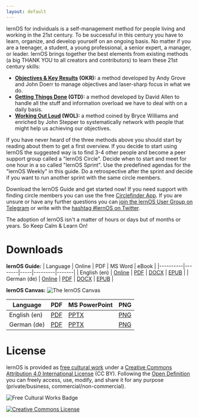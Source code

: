 ```yaml
---
layout: default
---
```


lernOS for individuals is a self-management method for people living and working in the 21st century. To be successful in this century you have to learn, organize, and develop yourself on an ongoing basis. No matter if you are a teenager, a student, a young professional, a senior expert, a manager, or leader. lernOS brings together the best elements from existing methods (a big THANK YOU to all creators and contributors) to learn these 21st century skills:

* **[Objectives & Key Results](https://en.wikipedia.org/wiki/OKR) (OKR):** a method developed by Andy Grove and John Doerr to manage objectives and laser-sharp focus in what we do.
* **[Getting Things Done](https://gettingthingsdone.com) (GTD):** a method developed by David Allen to handle all the stuff and information overload we have to deal with on a daily basis.
* **[Working Out Loud](https://workingoutloud.com) (WOL):** a method coined by Bryce Williams and enriched by John Stepper to systematically network with people that might help us achieving our objectives.

If you have never heard of the three methods above you should start by reading about them to get a first overview. If you decide to start using lernOS the suggested way is to find 3-4 other people and become a peer support group called a "lernOS Circle". Decide when to start and meet for one hour in a so called "lernOS Sprint". Use the predefined agendas for the "lernOS Weekly" in this guide. Do a retrospective after the sprint and decide if you want to run another sprint with the same circle members.

Download the lernOS Guide and get started now! If you need support with finding circle members you can use the free [Circlefinder App](http://circlefinder.app/). If you are unsure or have any further questions you can [join the lernOS User Group on Telegram](https://t.me/lernos) or write with the [hashtag #lernOS on Twitter](https://twitter.com/search?q=%23lernOS).

The adoption of lernOS isn't a matter of hours or days but of months or years. So Keep Calm & Learn On!

# Downloads
**lernOS Guide:**
| Language | Online | PDF | MS Word | eBook |
|----------|--------|-----|---------|-------|
| English (en) | [Online](https://github.com/simondueckert/lernos/blob/master/lernOS%20Guide/en/lernOS-Guide-en.md) | [PDF](https://github.com/simondueckert/lernos/raw/master/lernOS%20Guide/en/lernOS-Guide-en.pdf) | [DOCX](https://github.com/simondueckert/lernos/raw/master/lernOS%20Guide/en/lernOS-Guide-en.docx) | [EPUB](https://github.com/simondueckert/lernos/raw/master/lernOS%20Guide/en/lernOS-Guide-en.epub) |
| German (de) | [Online](https://github.com/simondueckert/lernos/blob/master/lernOS%20Guide/de/lernOS-Guide-de.md) | [PDF](https://github.com/simondueckert/lernos/raw/master/lernOS%20Guide/de/lernOS-Guide-de.pdf) | [DOCX](https://github.com/simondueckert/lernos/raw/master/lernOS%20Guide/de/lernOS-Guide-de.docx) | [EPUB](https://github.com/simondueckert/lernos/raw/master/lernOS%20Guide/de/lernOS-Guide-de.epub) |

**lernOS Canvas:**
![The lernOS Canvas](https://raw.githubusercontent.com/simondueckert/lernos/master/lernOS%20Canvas/lernOS-Canvas-en.png)

| Language | PDF | MS PowerPoint | PNG |
|----------|-----|---------------|-----|
| English (en) | [PDF](https://github.com/simondueckert/lernos/raw/master/lernOS%20Canvas/lernOS-Canvas-en.pdf) | [PPTX](https://github.com/simondueckert/lernos/raw/master/lernOS%20Canvas/lernOS-Canvas-en.pptx) | [PNG](https://raw.githubusercontent.com/simondueckert/lernos/master/lernOS%20Canvas/lernOS-Canvas-en.png) |
| German (de) | [PDF](https://github.com/simondueckert/lernos/raw/master/lernOS%20Canvas/lernOS-Canvas-de.pdf) | [PPTX](https://github.com/simondueckert/lernos/raw/master/lernOS%20Canvas/lernOS-Canvas-de.pptx) | [PNG](https://raw.githubusercontent.com/simondueckert/lernos/master/lernOS%20Canvas/lernOS-Canvas-de.png) |

# License
lernOS is provided as [free cultural work](https://creativecommons.org/share-your-work/public-domain/freeworks/) under a [Creative Commons Attribution 4.0 International License](https://creativecommons.org/licenses/by/4.0/) (CC BY). Following the [Open Definition](https://opendefinition.org/) you can freely access, use, modify, and share it for any purpose (private/business, commercial/non-commercial).

![Free Cultural Works Badge](https://upload.wikimedia.org/wikipedia/commons/thumb/b/b7/Approved-for-free-cultural-works.svg/240px-Approved-for-free-cultural-works.svg.png)

<a rel="license" href="http://creativecommons.org/licenses/by/4.0/" target="_blank"><img alt="Creative Commons License" style="border-width:0" src="https://i.creativecommons.org/l/by/4.0/88x31.png" /></a>
